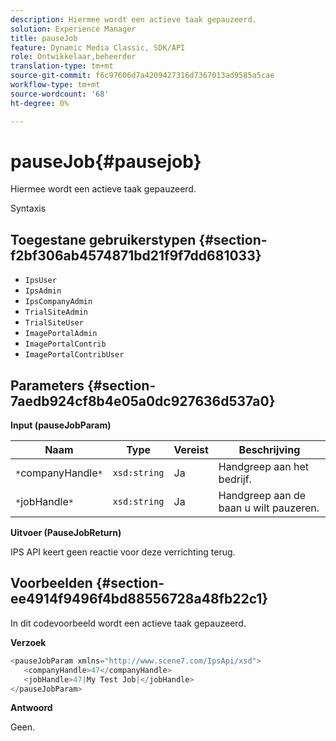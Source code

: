 ```yaml
---
description: Hiermee wordt een actieve taak gepauzeerd.
solution: Experience Manager
title: pauseJob
feature: Dynamic Media Classic, SDK/API
role: Ontwikkelaar,beheerder
translation-type: tm+mt
source-git-commit: f6c97606d7a4209427316d7367013ad9585a5cae
workflow-type: tm+mt
source-wordcount: '68'
ht-degree: 0%

---
```



# pauseJob{#pausejob}

Hiermee wordt een actieve taak gepauzeerd.

Syntaxis

## Toegestane gebruikerstypen {#section-f2bf306ab4574871bd21f9f7dd681033}

* `IpsUser`
* `IpsAdmin`
* `IpsCompanyAdmin`
* `TrialSiteAdmin`
* `TrialSiteUser`
* `ImagePortalAdmin`
* `ImagePortalContrib`
* `ImagePortalContribUser`

## Parameters {#section-7aedb924cf8b4e05a0dc927636d537a0}

**Input (pauseJobParam)**

| Naam | Type | Vereist | Beschrijving |
|---|---|---|---|
| `*`companyHandle`*` | `xsd:string` | Ja | Handgreep aan het bedrijf. |
| `*`jobHandle`*` | `xsd:string` | Ja | Handgreep aan de baan u wilt pauzeren. |

**Uitvoer (PauseJobReturn)**

IPS API keert geen reactie voor deze verrichting terug.

## Voorbeelden {#section-ee4914f9496f4bd88556728a48fb22c1}

In dit codevoorbeeld wordt een actieve taak gepauzeerd.

**Verzoek**

```java
<pauseJobParam xmlns="http://www.scene7.com/IpsApi/xsd">
   <companyHandle>47</companyHandle>
   <jobHandle>47|My Test Job|</jobHandle>
</pauseJobParam>
```

**Antwoord**

Geen.
